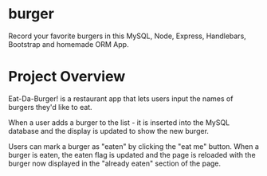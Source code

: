 # burger
Record your favorite burgers in this MySQL, Node, Express, Handlebars, Bootstrap and homemade ORM App.

# Project Overview
Eat-Da-Burger! is a restaurant app that lets users input the names of burgers they'd like to eat.

When a user adds a burger to the list - it is inserted into the MySQL database and the display is updated to show the new burger.

Users can mark a burger as "eaten" by clicking the "eat me" button.  When a burger is eaten, the eaten flag is updated and the page is reloaded with the burger now displayed in the "already eaten" section of the page.  